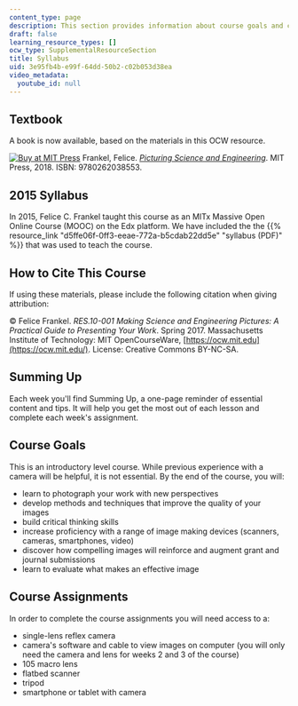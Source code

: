 ```yaml
---
content_type: page
description: This section provides information about course goals and course assignments.
draft: false
learning_resource_types: []
ocw_type: SupplementalResourceSection
title: Syllabus
uid: 3e95fb4b-e99f-64dd-50b2-c02b053d38ea
video_metadata:
  youtube_id: null
---
```

## Textbook

A book is now available, based on the materials in this OCW resource.

[![Buy at MIT Press](/images/mp_logo.gif)](http://mitpress.mit.edu/9780262038553) Frankel, Felice. [*Picturing Science and Engineering*](http://mitpress.mit.edu/9780262038553). MIT Press, 2018. ISBN: 9780262038553.

## 2015 Syllabus

In 2015, Felice C. Frankel taught this course as an MITx Massive Open Online Course (MOOC) on the Edx platform. We have included the the {{% resource_link "d5ffe06f-0ff3-eeae-772a-b5cdab22dd5e" "syllabus (PDF)" %}} that was used to teach the course. 

## How to Cite This Course

If using these materials, please include the following citation when giving attribution: 

© Felice Frankel. *RES.10-001 Making Science and Engineering Pictures: A Practical Guide to Presenting Your Work*. Spring 2017. Massachusetts Institute of Technology: MIT OpenCourseWare, [https://ocw.mit.edu](https://ocw.mit.edu/). License: Creative Commons BY-NC-SA.

## Summing Up

Each week you'll find Summing Up, a one-page reminder of essential content and tips. It will help you get the most out of each lesson and complete each week's assignment.

## Course Goals

This is an introductory level course. While previous experience with a camera will be helpful, it is not essential. By the end of the course, you will:

- learn to photograph your work with new perspectives
- develop methods and techniques that improve the quality of your images
- build critical thinking skills
- increase proficiency with a range of image making devices (scanners, cameras, smartphones, video)
- discover how compelling images will reinforce and augment grant and journal submissions
- learn to evaluate what makes an effective image

## Course Assignments

In order to complete the course assignments you will need access to a:

- single-lens reflex camera
- camera's software and cable to view images on computer (you will only need the camera and lens for weeks 2 and 3 of the course)
- 105 macro lens
- flatbed scanner
- tripod
- smartphone or tablet with camera